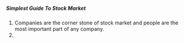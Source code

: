 
##### Simplest Guide To Stock Market

1. Companies are the corner stone of stock market and people are the most important part of any company.
2. 